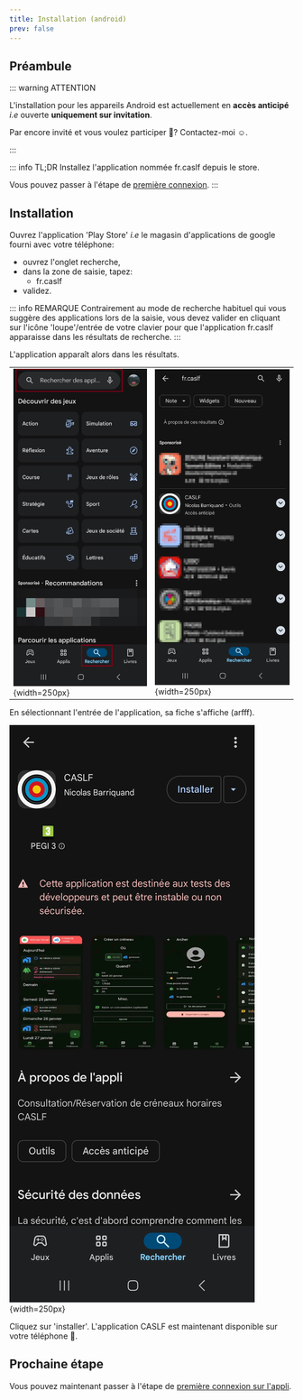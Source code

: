 ```yaml
---
title: Installation (android)
prev: false
---
```


## Préambule

::: warning ATTENTION

L'installation pour les appareils Android est actuellement en **accès anticipé** *i.e* ouverte **uniquement  sur invitation**.

Par encore invité et vous voulez participer 🥰? Contactez-moi :relaxed:.

:::


::: info TL;DR
  Installez l'application nommée fr.caslf depuis le store.
  
  Vous pouvez passer à l'étape de [première connexion](/install/android/connect).
:::

## Installation

Ouvrez l'application 'Play Store' *i.e* le magasin d'applications de google fourni avec votre téléphone:

- ouvrez l'onglet recherche,
- dans la zone de saisie, tapez:
  - fr.caslf
- validez.

::: info REMARQUE
  Contrairement au mode de recherche habituel qui vous suggère des applications lors de la saisie, vous devez valider en cliquant sur l'icône 'loupe'/entrée de votre clavier pour que l'application fr.caslf apparaisse dans les résultats de recherche.
:::

L'application apparaît alors dans les résultats.

|||
|---|---|
| ![An image](/install/android/store_search_aio.png){width=250px}| ![An image](/install/android/store_list_app.png){width=250px}|

En sélectionnant l'entrée de l'application, sa fiche s'affiche (arfff).


![An image](/install/android/store_fiche.png){width=250px}

Cliquez sur 'installer'. L'application CASLF est maintenant disponible sur votre téléphone :tada:.

## Prochaine étape

Vous pouvez maintenant passer à l'étape de [première connexion sur l'appli](/install/android/connect).